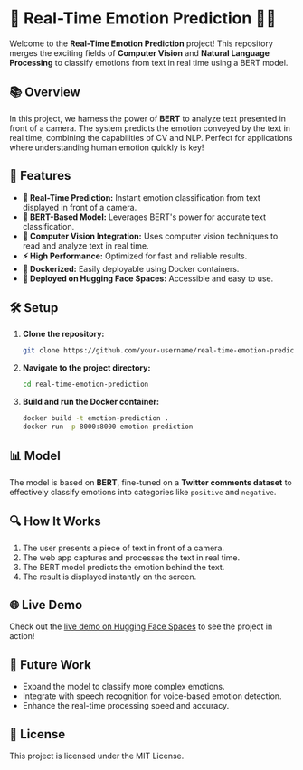 # 🚀 **Real-Time Emotion Prediction** 🎥🧠

Welcome to the **Real-Time Emotion Prediction** project! This repository merges the exciting fields of **Computer Vision** and **Natural Language Processing** to classify emotions from text in real time using a BERT model.

## 📚 **Overview**
In this project, we harness the power of **BERT** to analyze text presented in front of a camera. The system predicts the emotion conveyed by the text in real time, combining the capabilities of CV and NLP. Perfect for applications where understanding human emotion quickly is key!

## 🌟 **Features**
- **🎯 Real-Time Prediction:** Instant emotion classification from text displayed in front of a camera.
- **🧠 BERT-Based Model:** Leverages BERT's power for accurate text classification.
- **🤖 Computer Vision Integration:** Uses computer vision techniques to read and analyze text in real time.
- **⚡ High Performance:** Optimized for fast and reliable results.
- **💾 Dockerized:** Easily deployable using Docker containers.
- **🚀 Deployed on Hugging Face Spaces:** Accessible and easy to use.

## 🛠️ **Setup**
1. **Clone the repository:**
    ```bash
    git clone https://github.com/your-username/real-time-emotion-prediction.git
    ```
2. **Navigate to the project directory:**
    ```bash
    cd real-time-emotion-prediction
    ```
3. **Build and run the Docker container:**
    ```bash
    docker build -t emotion-prediction .
    docker run -p 8000:8000 emotion-prediction
    ```

## 📊 **Model**
The model is based on **BERT**, fine-tuned on a **Twitter comments dataset** to effectively classify emotions into categories like `positive` and `negative`.

## 🔍 **How It Works**
1. The user presents a piece of text in front of a camera.
2. The web app captures and processes the text in real time.
3. The BERT model predicts the emotion behind the text.
4. The result is displayed instantly on the screen.

## 🌐 **Live Demo**
Check out the [live demo on Hugging Face Spaces](https://huggingface.co/spaces/your-demo-link) to see the project in action!

## 🧩 **Future Work**
- Expand the model to classify more complex emotions.
- Integrate with speech recognition for voice-based emotion detection.
- Enhance the real-time processing speed and accuracy.

## 📝 **License**
This project is licensed under the MIT License.
